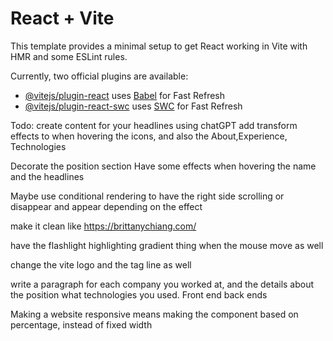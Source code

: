 # React + Vite

This template provides a minimal setup to get React working in Vite with HMR and some ESLint rules.

Currently, two official plugins are available:

- [@vitejs/plugin-react](https://github.com/vitejs/vite-plugin-react/blob/main/packages/plugin-react/README.md) uses [Babel](https://babeljs.io/) for Fast Refresh
- [@vitejs/plugin-react-swc](https://github.com/vitejs/vite-plugin-react-swc) uses [SWC](https://swc.rs/) for Fast Refresh

Todo: 
create content for your headlines using chatGPT
add transform effects to when hovering the icons, and also the About,Experience, Technologies

Decorate the position section
Have some effects when hovering the name and the headlines

Maybe use conditional rendering to have the right side scrolling or disappear and appear depending on the effect

make it clean like https://brittanychiang.com/

have the flashlight highlighting gradient thing when the mouse move as well

change the vite logo and the tag line as well

write a paragraph for each company you worked at, and the details about the position
what technologies you used. Front end back ends

Making a website responsive means making the component based on percentage, instead of fixed width